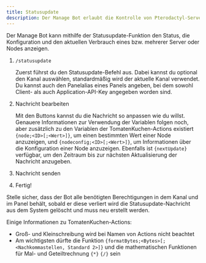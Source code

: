 ```yaml
---
title: Statusupdate
description: Der Manage Bot erlaubt die Kontrolle von Pterodactyl-Servern von Discord aus. Diese Seite erklärt das automatische Anzeigen von Server- und Nodestatistiken als Nachricht.
---
```


Der Manage Bot kann mithilfe der Statusupdate-Funktion den Status, die Konfiguration und den aktuellen Verbrauch eines bzw. mehrerer Server oder Nodes anzeigen.

1. `/statusupdate`

	Zuerst führst du den Statusupdate-Befehl aus. Dabei kannst du optional den Kanal auswählen, standardmäßig wird der aktuelle Kanal verwendet. Du kannst auch den Panelalias eines Panels angeben, bei dem sowohl Client- als auch Application-API-Key angegeben worden sind.

2. Nachricht bearbeiten

	Mit den Buttons kannst du die Nachricht so anpassen wie du willst. Genauere Informationen zur Verwendung der Variablen folgen noch, aber zusätzlich zu den Variablen der TomatenKuchen-Actions existiert `{node;<ID>[;<Wert>]}`, um einen bestimmten Wert einer Node anzuzeigen, und `{nodeconfig;<ID>[;<Wert>]}`, um Informationen über die Konfiguration einer Node anzuzeigen. Ebenfalls ist `{nextUpdate}` verfügbar, um den Zeitraum bis zur nächsten Aktualisierung der Nachricht anzugeben.

3. Nachricht senden
4. Fertig!

Stelle sicher, dass der Bot alle benötigten Berechtigungen in dem Kanal und im Panel behält, sobald er diese verliert wird die Statusupdate-Nachricht aus dem System gelöscht und muss neu erstellt werden.

Einige Informationen zu TomatenKuchen-Actions:
- Groß- und Kleinschreibung wird bei Namen von Actions nicht beachtet
- Am wichtigsten dürfte die Funktion `{formatBytes;<Bytes>[;<Nachkommastellen, Standard 2>]}` und die mathematischen Funktionen für Mal- und Geteiltrechnung `{*}` `{/}` sein
